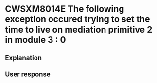 # CWSXM8014E The following exception occured trying to set the time to live on mediation primitive 2 in module 3 : 0

## Explanation

## User response